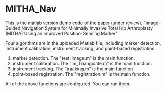 # MITHA_Nav
This is the matlab version demo code of the paper (under review), "Image-Guided Navigation System for Minimally Invasive Total Hip Arthroplasty (MITHA) Using an Improved Position-Sensing Marker"

Four algorithms are in the uploaded Matlab file, including marker detection, instrument calibration,  instrument tracking, and point-based registration.

 1. marker detection. The "test_image.m" is the main function.
 2. instrument calibration. The "im_Triangulate.m" is the main function.
 3. instrument tracking. The "tracking.m" is the main function
 4. point-based registration. The "registration.m" is the main function.
 
All of the above functions are configured. You can run them.
